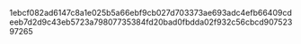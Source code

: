 1ebcf082ad6147c8a1e025b5a66ebf9cb027d703373ae693adc4efb66409cdeeb7d2d9c43eb5723a79807735384fd20bad0fbdda02f932c56cbcd90752397265
